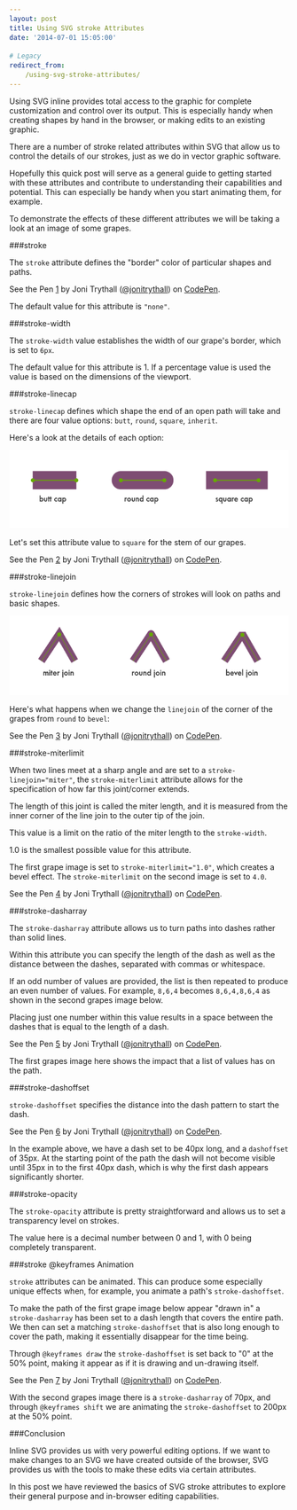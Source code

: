 ```yaml
---
layout: post
title: Using SVG stroke Attributes
date: '2014-07-01 15:05:00'

# Legacy
redirect_from:
    /using-svg-stroke-attributes/
---
```


Using SVG inline provides total access to the graphic for complete customization and control over its output. This is especially handy when creating shapes by hand in the browser, or making edits to an existing graphic.  

There are a number of stroke related attributes within SVG that allow us to control the details of our strokes, just as we do in vector graphic software.

Hopefully this quick post will serve as a general guide to getting started with these attributes and contribute to understanding their capabilities and potential. This can especially be handy when you start animating them, for example.

To demonstrate the effects of these different attributes we will be taking a look at an image of some grapes.

###stroke

The `stroke` attribute defines the "border" color of particular shapes and paths.

<p data-height="268" data-theme-id="6090" data-slug-hash="c54df7a7715a7ca9163df9868c2ee699" data-default-tab="result" class='codepen'>See the Pen <a href='http://codepen.io/jonitrythall/pen/c54df7a7715a7ca9163df9868c2ee699/'>1</a> by Joni Trythall  (<a href='http://codepen.io/jonitrythall'>@jonitrythall</a>) on <a href='http://codepen.io'>CodePen</a>.</p>
<script async src="//codepen.io/assets/embed/ei.js"></script>



The default value for this attribute is `"none"`.

###stroke-width

The `stroke-width` value establishes the width of our grape's border, which is set to `6px`.

The default value for this attribute is 1. If a percentage value is used the value is based on the dimensions of the viewport.

###stroke-linecap

`stroke-linecap` defines which shape the end of an open path will take and there are four value options: `butt`, `round`, `square`, `inherit`.

Here's a look at the details of each option:

![linecap diagram](/content/2014/Jun/Screen-Shot-2014-06-29-at-3-24-33-PM.png)

Let's set this attribute value to `square` for the stem of our grapes.

<p data-height="268" data-theme-id="6090" data-slug-hash="210d9a8a7d3dba61b021c02b94575512" data-default-tab="result" class='codepen'>See the Pen <a href='http://codepen.io/jonitrythall/pen/210d9a8a7d3dba61b021c02b94575512/'>2</a> by Joni Trythall  (<a href='http://codepen.io/jonitrythall'>@jonitrythall</a>) on <a href='http://codepen.io'>CodePen</a>.</p>
<script async src="//codepen.io/assets/embed/ei.js"></script>



###stroke-linejoin

`stroke-linejoin` defines how the corners of strokes will look on paths and basic shapes.

![linejoin diagram](/content/2014/Jun/Screen-Shot-2014-06-29-at-5-23-14-PM.png)

Here's what happens when we change the `linejoin` of the corner of the grapes from `round` to `bevel`:

<p data-height="268" data-theme-id="6090" data-slug-hash="b2b49681ed92c0a7063123421879d15d" data-default-tab="result" class='codepen'>See the Pen <a href='http://codepen.io/jonitrythall/pen/b2b49681ed92c0a7063123421879d15d/'>3</a> by Joni Trythall  (<a href='http://codepen.io/jonitrythall'>@jonitrythall</a>) on <a href='http://codepen.io'>CodePen</a>.</p>
<script async src="//codepen.io/assets/embed/ei.js"></script>



###stroke-miterlimit

When two lines meet at a sharp angle and are set to a `stroke-linejoin="miter"`, the `stroke-miterlimit` attribute allows for the specification of how far this joint/corner extends.

The length of this joint is called the miter length, and it is measured from the inner corner of the line join to the outer tip of the join.

This value is a limit on the ratio of the miter length to the `stroke-width`.

1.0 is the smallest possible value for this attribute.

The first grape image is set to `stroke-miterlimit="1.0"`, which creates a bevel effect. The `stroke-miterlimit` on the second image is set to `4.0`.

<p data-height="268" data-theme-id="6090" data-slug-hash="a0afcecca7a8c19a305ff3edb2adddf1" data-default-tab="result" class='codepen'>See the Pen <a href='http://codepen.io/jonitrythall/pen/a0afcecca7a8c19a305ff3edb2adddf1/'>4</a> by Joni Trythall  (<a href='http://codepen.io/jonitrythall'>@jonitrythall</a>) on <a href='http://codepen.io'>CodePen</a>.</p>
<script async src="//codepen.io/assets/embed/ei.js"></script>



###stroke-dasharray

The `stroke-dasharray` attribute allows us to turn paths into dashes rather than solid lines.

Within this attribute you can specify the length of the dash as well as the distance between the dashes, separated with commas or whitespace.

If an odd number of values are provided, the list is then repeated to produce an even number of values. For example, `8,6,4` becomes `8,6,4,8,6,4` as shown in the second grapes image below.

Placing just one number within this value results in a space between the dashes that is equal to the length of a dash.

<p data-height="268" data-theme-id="6090" data-slug-hash="0e6de428698ed9a202fb05fdac1c806c" data-default-tab="result" class='codepen'>See the Pen <a href='http://codepen.io/jonitrythall/pen/0e6de428698ed9a202fb05fdac1c806c/'>5</a> by Joni Trythall  (<a href='http://codepen.io/jonitrythall'>@jonitrythall</a>) on <a href='http://codepen.io'>CodePen</a>.</p>
<script async src="//codepen.io/assets/embed/ei.js"></script>

The first grapes image here shows the impact that a list of values has on the path.

###stroke-dashoffset

`stroke-dashoffset` specifies the distance into the dash pattern to start the dash.


<p data-height="268" data-theme-id="6090" data-slug-hash="ec8d136c05ac274f3343a7fd64bb2203" data-default-tab="result" class='codepen'>See the Pen <a href='http://codepen.io/jonitrythall/pen/ec8d136c05ac274f3343a7fd64bb2203/'>6</a> by Joni Trythall  (<a href='http://codepen.io/jonitrythall'>@jonitrythall</a>) on <a href='http://codepen.io'>CodePen</a>.</p>
<script async src="//codepen.io/assets/embed/ei.js"></script>



In the example above, we have a dash set to be 40px long, and a `dashoffset` of 35px. At the starting point of the path the dash will not become visible until 35px in to the first 40px dash, which is why the first dash appears significantly shorter.

###stroke-opacity

The `stroke-opacity` attribute is pretty straightforward and allows us to set a transparency level on strokes.

The value here is a decimal number between 0 and 1, with 0 being completely transparent.

###stroke @keyframes Animation

`stroke` attributes can be animated. This can produce some especially unique effects when, for example, you animate a path's `stroke-dashoffset`.

To make the path of the first grape image below appear "drawn in" a `stroke-dasharray` has been set to a dash length that covers the entire path. We then can set a matching `stroke-dashoffset` that is also long enough to cover the path, making it essentially disappear for the time being.

Through `@keyframes draw` the `stroke-dashoffset` is set back to "0" at the 50% point, making it appear as if it is drawing and un-drawing itself.

<p data-height="268" data-theme-id="6090" data-slug-hash="e2ffce86c123ff7cf438d3d6348e8130" data-default-tab="result" class='codepen'>See the Pen <a href='http://codepen.io/jonitrythall/pen/e2ffce86c123ff7cf438d3d6348e8130/'>7</a> by Joni Trythall  (<a href='http://codepen.io/jonitrythall'>@jonitrythall</a>) on <a href='http://codepen.io'>CodePen</a>.</p>
<script async src="//codepen.io/assets/embed/ei.js"></script>

With the second grapes image there is a `stroke-dasharray` of 70px, and through `@keyframes shift` we are animating the `stroke-dashoffset` to 200px at the 50% point.

###Conclusion

Inline SVG provides us with very powerful editing options. If we want to make changes to an SVG we have created outside of the browser, SVG provides us with the tools to make these edits via certain attributes.

In this post we have reviewed the basics of SVG stroke attributes to explore their general purpose and in-browser editing capabilities.
